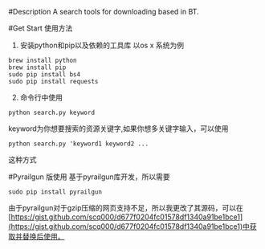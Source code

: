#Description
A search tools for downloading based in BT.

#Get Start 使用方法
1. 安装python和pip以及依赖的工具库
   以os x 系统为例
```
brew install python
brew install pip
sudo pip install bs4
sudo pip install requests
```
2. 命令行中使用
```
python search.py keyword
```
keyword为你想要搜索的资源关键字,如果你想多关键字输入，可以使用

```
python search.py 'keyword1 keyword2 ...
```
这种方式

#Pyrailgun 版使用
基于pyrailgun库开发，所以需要
```
sudo pip install pyrailgun
```
由于pyrailgun对于gzip压缩的网页支持不足，所以我更改了其源码，可以在[https://gist.github.com/scq000/d677f0204fc01578df1340a91be1bce1](https://gist.github.com/scq000/d677f0204fc01578df1340a91be1bce1)中获取并替换后使用。

